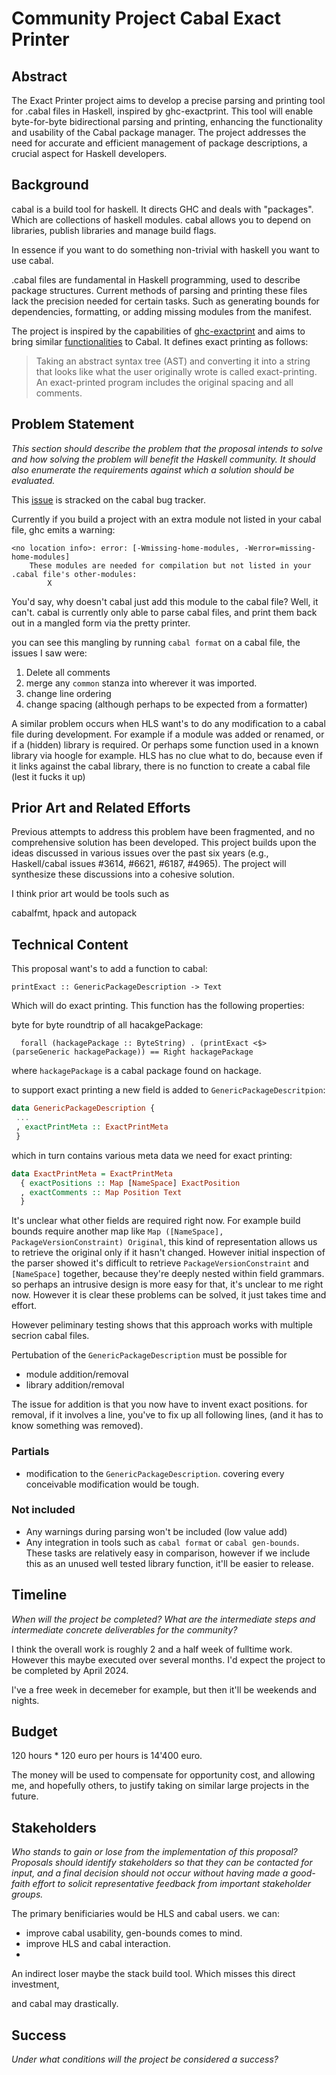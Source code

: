 # Community Project Cabal Exact Printer


## Abstract

The Exact Printer project aims to develop a precise parsing and printing tool for .cabal files in Haskell, inspired by ghc-exactprint. This tool will enable byte-for-byte bidirectional parsing and printing, enhancing the functionality and usability of the Cabal package manager. The project addresses the need for accurate and efficient management of package descriptions, a crucial aspect for Haskell developers.

## Background

cabal is a build tool for haskell.
It directs GHC and deals with "packages".
Which are collections of haskell modules.
cabal allows you to depend on libraries,
publish libraries and manage build flags.

In essence if you want to do something non-trivial
with haskell you want to use cabal.

.cabal files are fundamental in Haskell programming, used to describe package structures. 
Current methods of parsing and printing these files lack the precision needed 
for certain tasks. 
Such as generating bounds for dependencies,
formatting,
or adding missing modules from the manifest.

The project is inspired by the capabilities of [ghc-exactprint](https://github.com/alanz/ghc-exactprint) and aims to bring similar 
[functionalities](https://gitlab.haskell.org/ghc/ghc/-/wikis/api-annotations#in-tree-exact-printing-annotations) to Cabal.
It defines exact printing as follows:
> Taking an abstract syntax tree (AST) and converting it into a string that looks like what the user originally wrote
> is called exact-printing. An exact-printed program includes the original spacing and all comments.

## Problem Statement

_This section should describe the problem that the proposal intends to solve and how solving the problem will benefit the Haskell community.
It should also enumerate the requirements against which a solution should be evaluated._

This [issue](https://github.com/haskell/cabal/issues/7544) is stracked on the cabal bug tracker.

Currently if you build a project with an extra module not listed in your cabal file,
ghc emits a warning:
```
<no location info>: error: [-Wmissing-home-modules, -Werror=missing-home-modules]
    These modules are needed for compilation but not listed in your .cabal file's other-modules: 
        X
```

You'd say, why doesn't cabal just add this module to the cabal file?
Well, it can't.
cabal is currently only able to parse cabal files,
and print them back out in a mangled form via the pretty printer.

you can see this mangling by running `cabal format` on a cabal file,
the issues I saw were:

1. Delete all comments
2. merge any `common` stanza into wherever it was imported.
3. change line ordering
4. change spacing (although perhaps to be expected from a formatter)

A similar problem occurs when HLS want's to do any modification to a cabal
file during development.
For example if a module was added or renamed, or if a (hidden) library is required.
Or perhaps some function used in a known library via hoogle for example.
HLS has no clue what to do,
because even if it links against the cabal library,
there is no function to create a cabal file
(lest it fucks it up)

## Prior Art and Related Efforts

Previous attempts to address this problem have been fragmented, and no comprehensive solution has been developed. This project builds upon the ideas discussed in various issues over the past six years (e.g., Haskell/cabal issues #3614, #6621, #6187, #4965). The project will synthesize these discussions into a cohesive solution.

I think prior art would be tools such as 

cabalfmt, hpack and autopack

## Technical Content

This proposal want's to add a function to cabal:

```
printExact :: GenericPackageDescription -> Text
```

Which will do exact printing.
This function has the following properties:

byte for byte roundtrip of all hacakgePackage:
```
  forall (hackagePackage :: ByteString) . (printExact <$> (parseGeneric hackagePackage)) == Right hackagePackage
```

where `hackagePackage` is a cabal package found on hackage.



to support exact printing a new field is added to `GenericPackageDescritpion`:

```haskell
data GenericPackageDescription {
 ...
 , exactPrintMeta :: ExactPrintMeta
 }
```

which in turn contains various meta data we need for exact printing:
```haskell
data ExactPrintMeta = ExactPrintMeta
  { exactPositions :: Map [NameSpace] ExactPosition
  , exactComments :: Map Position Text
  }
```
It's unclear what other fields are required right now.
For example build bounds require another map 
like `Map ([NameSpace], PackageVersionConstraint) Original`,
this kind of representation allows us to retrieve the original only if it hasn't changed.
However initial inspection of the parser showed it's difficult to retrieve `PackageVersionConstraint` and `[NameSpace]` together,
because they're deeply nested within field grammars.
so perhaps an intrusive design is more easy for that,
it's unclear to me right now.
However it is clear these problems can be solved, it just takes time and effort.

However peliminary testing shows that this approach works with multiple secrion cabal files.

Pertubation of the `GenericPackageDescription` must be possible for
+ module addition/removal
+ library addition/removal

The issue for addition is that you now have to invent exact positions.
for removal, if it involves a line, you've to fix up all following lines, 
(and it has to know something was removed).

### Partials

+ modification to the `GenericPackageDescription`.
  covering every conceivable modification would be tough.

### Not included

+ Any warnings during parsing won't be included (low value add)
+ Any integration in tools such as `cabal format` or `cabal gen-bounds`.
  These tasks are relatively easy in comparison, however if we include this as an unused well tested library
  function, it'll be easier to release.

## Timeline

_When will the project be completed?
What are the intermediate steps and intermediate concrete deliverables for the community?_

I think the overall work is roughly 2 and a half week of fulltime work.
However this maybe executed over several months.
I'd expect the project to be completed by April 2024.

I've a free week in decemeber for example, but then it'll be weekends and nights.

## Budget

120 hours * 120 euro per hours is 14'400 euro.

The money will be used to compensate for opportunity cost,
and allowing me, and hopefully others,
to justify taking on similar large projects in the future.

## Stakeholders

_Who stands to gain or lose from the implementation of this proposal?
Proposals should identify stakeholders so that they can be contacted for input, and a final decision should not occur without having made a good-faith effort to solicit representative feedback from important stakeholder groups._

The primary benificiaries would be HLS and cabal users.
we can:

+ improve cabal usability, gen-bounds comes to mind.
+ improve HLS and cabal interaction.
+ 

An indirect loser maybe the stack build tool.
Which misses this direct investment, 

and cabal may drastically.

## Success

_Under what conditions will the project be considered a success?_
